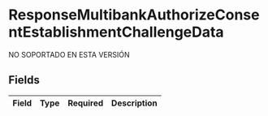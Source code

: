 # ResponseMultibankAuthorizeConsentEstablishmentChallengeData

NO SOPORTADO EN ESTA VERSIÓN


## Fields

| Field       | Type        | Required    | Description |
| ----------- | ----------- | ----------- | ----------- |